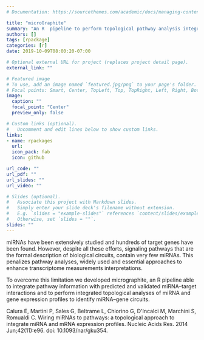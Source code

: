 ```yaml
---
# Documentation: https://sourcethemes.com/academic/docs/managing-content/

title: "microGraphite"
summary: "An R  pipeline to perform topological pathway analysis integrating gene and miRNA expression profiles"
authors: []
tags: [rpackage]
categories: [r]
date: 2019-10-09T08:00:20-07:00

# Optional external URL for project (replaces project detail page).
external_link: ""

# Featured image
# To use, add an image named `featured.jpg/png` to your page's folder.
# Focal points: Smart, Center, TopLeft, Top, TopRight, Left, Right, BottomLeft, Bottom, BottomRight.
image:
  caption: ""
  focal_point: "Center"
  preview_only: false

# Custom links (optional).
#   Uncomment and edit lines below to show custom links.
links:
- name: rpackages
  url: 
  icon_pack: fab
  icon: github

url_code: ""
url_pdf: ""
url_slides: ""
url_video: ""

# Slides (optional).
#   Associate this project with Markdown slides.
#   Simply enter your slide deck's filename without extension.
#   E.g. `slides = "example-slides"` references `content/slides/example-slides.md`.
#   Otherwise, set `slides = ""`.
slides: ""
---
```


miRNAs have been extensively studied and hundreds of target genes have been found. However, despite all these efforts, signaling pathways that are the formal description of biological circuits, contain very few miRNAs. This penalizes pathway analyses, widely used and essential approaches to enhance transcriptome measurements interpretations.

To overcome this limitation we developed micrographite, an R pipeline able to integrate pathway information with predicted and validated miRNA–target interactions and to perform integrated topological analyses of miRNA and gene expression profiles to identify miRNA–gene circuits.

Calura E, Martini P, Sales G, Beltrame L, Chiorino G, D'Incalci M, Marchini S, Romualdi C. Wiring miRNAs to pathways: a topological approach to integrate miRNA and mRNA expression profiles. Nucleic Acids Res. 2014 Jun;42(11):e96. doi: 10.1093/nar/gku354.